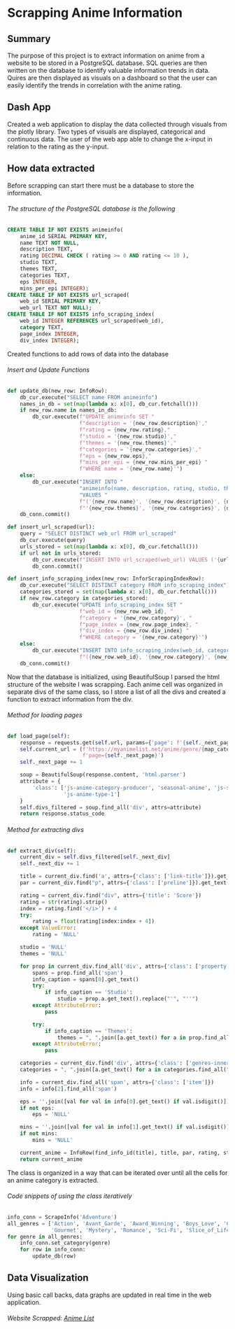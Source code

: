 # Scrapping Anime Information
## Summary 
The purpose of this project is to extract information on anime from a website to be stored in a PostgreSQL database. SQL queries are then written on the database to identify valuable information trends in data. Quires are then displayed as visuals on a dashboard so that the user can easily identify the trends in correlation with the anime rating.

## Dash App
Created a web application to display the data collected through visuals from the plotly library. Two types of visuals are 
displayed, categorical and continuous data. The user of the web app able to change the x-input in relation to the rating
as the y-input.

## How data extracted
Before scrapping can start there must be a database to store the information. 
###### The structure of the PostgreSQL database is the following
```sql
CREATE TABLE IF NOT EXISTS animeinfo(
    anime_id SERIAL PRIMARY KEY,
    name TEXT NOT NULL,
    description TEXT,
    rating DECIMAL CHECK ( rating >= 0 AND rating <= 10 ),
    studio TEXT,
    themes TEXT,
    categories TEXT,
    eps INTEGER,
    mins_per_epi INTEGER);
CREATE TABLE IF NOT EXISTS url_scraped(
    web_id SERIAL PRIMARY KEY,
    web_url TEXT NOT NULL);
CREATE TABLE IF NOT EXISTS info_scraping_index(
    web_id INTEGER REFERENCES url_scraped(web_id),
    category TEXT,
    page_index INTEGER,
    div_index INTEGER);
```

Created functions to add rows of data into the database
###### Insert and Update Functions
```python
def update_db(new_row: InfoRow):
    db_cur.execute("SELECT name FROM animeinfo")
    names_in_db = set(map(lambda x: x[0], db_cur.fetchall()))
    if new_row.name in names_in_db:
        db_cur.execute(f"UPDATE animeinfo SET "
                       f"description = '{new_row.description}',"
                       f"rating = {new_row.rating},"
                       f"studio = '{new_row.studio}',"
                       f"themes = '{new_row.themes}',"
                       f"categories = '{new_row.categories}',"
                       f"eps = {new_row.eps},"
                       f"mins_per_epi = {new_row.mins_per_epi} "
                       f"WHERE name = '{new_row.name}'")
    else:
        db_cur.execute("INSERT INTO "
                       "animeinfo(name, description, rating, studio, themes, categories, eps, mins_per_epi) "
                       "VALUES "
                       f"('{new_row.name}', '{new_row.description}', {new_row.rating}, '{new_row.studio}', "
                       f"'{new_row.themes}', '{new_row.categories}', {new_row.eps}, {new_row.mins_per_epi})")
    db_conn.commit()

def insert_url_scraped(url):
    query = "SELECT DISTINCT web_url FROM url_scraped"
    db_cur.execute(query)
    urls_stored = set(map(lambda x: x[0], db_cur.fetchall()))
    if url not in urls_stored:
        db_cur.execute(f"INSERT INTO url_scraped(web_url) VALUES ('{url}')")
        db_conn.commit()

def insert_info_scraping_index(new_row: InforScrapingIndexRow):
    db_cur.execute("SELECT DISTINCT category FROM info_scraping_index")
    categories_stored = set(map(lambda x: x[0], db_cur.fetchall()))
    if new_row.category in categories_stored:
        db_cur.execute("UPDATE info_scraping_index SET "
                       f"web_id = {new_row.web_id}, "
                       f"category = '{new_row.category}', "
                       f"page_index = {new_row.page_index}, "
                       f"div_index = {new_row.div_index} "
                       f"WHERE category = '{new_row.category}'")
    else:
        db_cur.execute("INSERT INTO info_scraping_index(web_id, category, page_index, div_index) VALUES "
                       f"({new_row.web_id}, '{new_row.category}', {new_row.page_index}, {new_row.div_index})")
    db_conn.commit()
```
Now that the database is initialized, using BeautifulSoup I parsed the html structure of the website I was scrapping.
Each anime cell was organized in separate divs of the same class, so I store a list of all the divs and created a function
to extract information from the div.
###### Method for loading pages
```python
def load_page(self):
    response = requests.get(self.url, params={'page': f'{self._next_page}'})
    self.current_url = (f'https://myanimelist.net/anime/genre/{map_categories[self._category]}/{self._category}?'
                        f'page={self._next_page}')
    self._next_page += 1

    soup = BeautifulSoup(response.content, 'html.parser')
    attribute = {
        'class': ['js-anime-category-producer', 'seasonal-anime', 'js-seasonal-anime', 'js-anime-type-all',
                  'js-anime-type-1']
    }
    self.divs_filtered = soup.find_all('div', attrs=attribute)
    return response.status_code
```
###### Method for extracting divs
```python
def extract_div(self):
    current_div = self.divs_filtered[self._next_div]
    self._next_div += 1

    title = current_div.find('a', attrs={'class': ['link-title']}).get_text().replace("'", "''")
    par = current_div.find("p", attrs={'class': ['preline']}).get_text().replace("'", "''")

    rating = current_div.find("div", attrs={'title': 'Score'})
    rating = str(rating).strip()
    index = rating.find('</i>') + 4
    try:
        rating = float(rating[index:index + 4])
    except ValueError:
        rating = 'NULL'

    studio = 'NULL'
    themes = 'NULL'

    for prop in current_div.find_all('div', attrs={'class': ['property']}):
        spans = prop.find_all('span')
        info_caption = spans[0].get_text()
        try:
            if info_caption == 'Studio':
                studio = prop.a.get_text().replace("'", "''")
        except AttributeError:
            pass

        try:
            if info_caption == 'Themes':
                themes = ", ".join([a.get_text() for a in prop.find_all('a')]).replace("'", "''")
        except AttributeError:
            pass

    categories = current_div.find('div', attrs={'class': ['genres-inner', 'js-genre-inner']})
    categories = ", ".join([a.get_text() for a in categories.find_all("a")]).replace("'", "''")

    info = current_div.find_all('span', attrs={'class': ['item']})
    info = info[2].find_all('span')

    eps = ''.join([val for val in info[0].get_text() if val.isdigit()])
    if not eps:
        eps = 'NULL'

    mins = ''.join([val for val in info[1].get_text() if val.isdigit()])
    if not mins:
        mins = 'NULL'

    current_anime = InfoRow(find_info_id(title), title, par, rating, studio, themes, categories, eps, mins)
    return current_anime
```
The class is organized in a way that can be iterated over until all the cells for an anime category is extracted.
###### Code snippets of using the class iteratively
```python
info_conn = ScrapeInfo('Adventure')
all_genres = ['Action', 'Avant_Garde', 'Award_Winning', 'Boys_Love', 'Comedy', 'Drama', 'Fantasy', 'Girls_Love', 
              'Gourmet', 'Mystery', 'Romance', 'Sci-Fi', 'Slice_of_Life', 'Sports', 'Supernatural', 'Suspense']
for genre in all_genres:
    info_conn.set_category(genre)
    for row in info_conn:
        update_db(row)
```

## Data Visualization
Using basic call backs, data graphs are updated in real time in the web application. 
###### Website Scrapped: [Anime List](https://myanimelist.net/anime.php)
